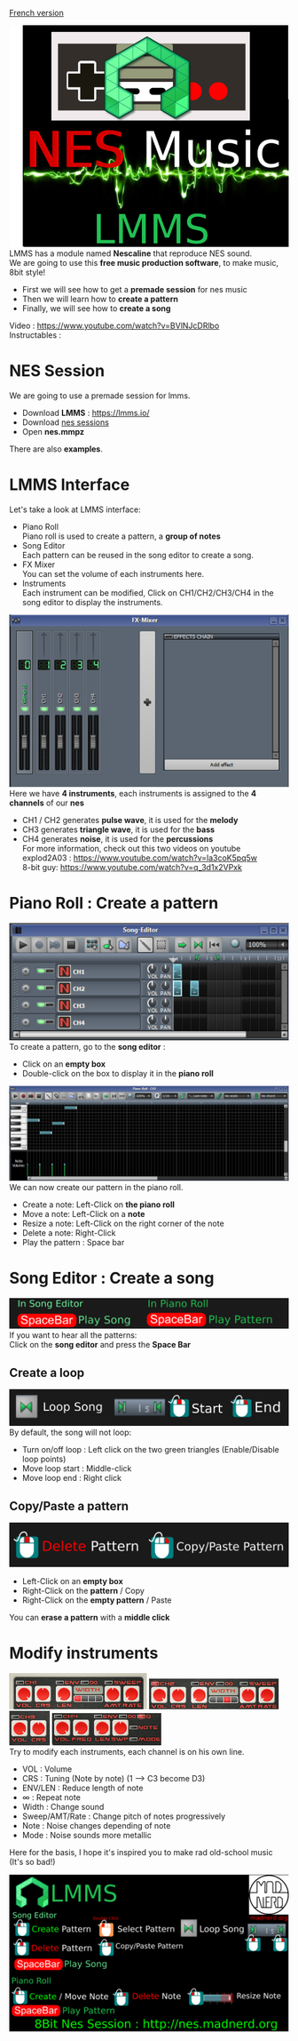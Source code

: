 [French version](https://github.com/tutoblender/lmms_nes/blob/master/readme.fr.md)

![Thumbnail](https://github.com/tutoblender/lmms_nes/raw/master/doc/thumbnail_instructables.png)    
LMMS has a module named **Nescaline** that reproduce NES sound.   
We are going to use this **free music production software**, to make music, 8bit style!

* First we will see how to get a **premade session** for nes music
* Then we will learn how to **create a pattern**
* Finally, we will see how to **create a song**    

Video : https://www.youtube.com/watch?v=BVlNJcDRlbo    
Instructables : 

# NES Session
We are going to use a premade session for lmms.
* Download **LMMS** : https://lmms.io/
* Download [nes sessions](https://github.com/tutoblender/lmms_nes/archive/refs/heads/master.zip)
* Open **nes.mmpz**

There are also **examples**.

# LMMS Interface
Let's take a look at LMMS interface:
* Piano Roll   
Piano roll is used to create a pattern, a **group of notes**
* Song Editor    
Each pattern can be reused in the song editor to create a song.
* FX Mixer    
You can set the volume of each instruments here.
* Instruments     
Each instrument can be modified, Click on CH1/CH2/CH3/CH4 in the song editor to display the instruments.

![FX Mixer](https://github.com/tutoblender/lmms_nes/raw/master/doc/fxmixer.png)     
Here we have **4 instruments**, each instruments is assigned to the **4 channels** of our **nes**     
* CH1 / CH2 generates **pulse wave**, it is used for the **melody**    
* CH3 generates **triangle wave**, it is used for the **bass**    
* CH4 generates **noise**, it is used for the **percussions**      
For more information, check out this two videos on youtube    
explod2A03 : https://www.youtube.com/watch?v=la3coK5pq5w   
8-bit guy: https://www.youtube.com/watch?v=q_3d1x2VPxk   

# Piano Roll : Create a pattern
![Song Editor](https://github.com/tutoblender/lmms_nes/raw/master/doc/songeditor.png)     
To create a pattern, go to the **song editor** : 
* Click on an **empty box**
* Double-click on the box to display it in the **piano roll**

![Piano roll](https://github.com/tutoblender/lmms_nes/raw/master/doc/piano-roll.png)   
We can now create our pattern in the piano roll.
* Create a note: Left-Click on **the piano roll**
* Move a note: Left-Click on a **note**
* Resize a note: Left-Click on the right corner of the note 
* Delete a note: Right-Click
* Play the pattern : Space bar

# Song Editor : Create a song
![Play](https://github.com/tutoblender/lmms_nes/raw/master/doc/play.png) 
If you want to hear all the patterns:    
Click on the **song editor** and press the **Space Bar**

## Create a loop
![Loop](https://github.com/tutoblender/lmms_nes/raw/master/doc/loop.png) 
By default, the song will not loop:
* Turn on/off loop : Left click on the two green triangles (Enable/Disable loop points)
* Move loop start : Middle-click 
* Move loop end : Right click

## Copy/Paste a pattern
![Copy-Paste](https://github.com/tutoblender/lmms_nes/raw/master/doc/copypaste.png) 
* Left-Click on an **empty box**
* Right-Click on the **pattern** / Copy
* Right-Click on the **empty pattern** / Paste

You can **erase a pattern** with a **middle click**

# Modify instruments
![CH1](https://github.com/tutoblender/lmms_nes/raw/master/doc/ch1.png)
![CH2](https://github.com/tutoblender/lmms_nes/raw/master/doc/ch2.png)
![CH3](https://github.com/tutoblender/lmms_nes/raw/master/doc/ch3.png)
![CH4](https://github.com/tutoblender/lmms_nes/raw/master/doc/ch4.png)    
Try to modify each instruments, each channel is on his own line.

* VOL : Volume
* CRS : Tuning (Note by note) (1 --> C3 become D3)
* ENV/LEN : Reduce length of note
* ∞ : Repeat note
* Width : Change sound
* Sweep/AMT/Rate : Change pitch of notes progressively
* Note : Noise changes depending of note
* Mode : Noise sounds more metallic

Here for the basis, I hope it's inspired you to make rad old-school music (It's so bad!)

![Shortcuts](https://github.com/tutoblender/lmms_nes/raw/master/doc/lmms_shortcuts.png) 

